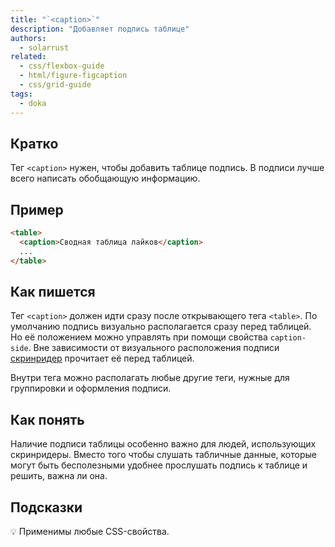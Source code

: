 ```yaml
---
title: "`<caption>`"
description: "Добавляет подпись таблице"
authors:
  - solarrust
related:
  - css/flexbox-guide
  - html/figure-figcaption
  - css/grid-guide
tags:
  - doka
---
```


## Кратко

Тег `<caption>` нужен, чтобы добавить таблице подпись. В подписи лучше всего написать обобщающую информацию.

## Пример

```html
<table>
  <caption>Сводная таблица лайков</caption>
  ...
</table>
```

## Как пишется

Тег `<caption>` должен идти сразу после открывающего тега `<table>`. По умолчанию подпись визуально располагается сразу перед таблицей. Но её положением можно управлять при помощи свойства `caption-side`. Вне зависимости от визуального расположения подписи [скринридер](/html/screenreaders/) прочитает её перед таблицей.

Внутри тега можно располагать любые другие теги, нужные для группировки и оформления подписи.

## Как понять

Наличие подписи таблицы особенно важно для людей, использующих скринридеры. Вместо того чтобы слушать табличные данные, которые могут быть бесполезными удобнее прослушать подпись к таблице и решить, важна ли она.

## Подсказки

💡 Применимы любые CSS-свойства.
